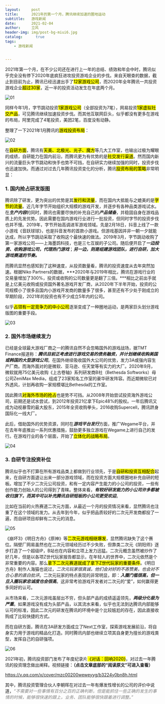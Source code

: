 ```yaml
---
layout:     post
title:      2021年的第一个月，腾讯继续加速的圈地运动
subtitle:   游戏新闻
date:       2021-02-04
author:     立风
header-img: img/post-bg-miui6.jpg
catalog: 	  true
tags:
    - 游戏新闻


---
```


2021年第一个月，在不少公司还在进行上一年的总结、绩效和年会中时，腾讯似乎完全没有停下2020年底疯狂进攻投资游戏企业的步伐。来自天眼查的数据，截止到目前为止，腾讯已经迅速出手了<mark>12家游戏公司</mark>，而2020年全年腾讯一共投资游戏企业<mark>超过30家</mark>，近一半的投资活动发生在年底两个月。

![01]({{site.baseurl}}/img-post/20210204/01.png)

同样今年1月，字节跳动投资<mark>1家游戏公司</mark>（全部投资为7笔），网易投资<mark>1家虚拟社交产品</mark>，可见腾讯继续加速投资步伐。而其他互联网巨头，似乎都没有更多在游戏的布局，阿里完成了4笔投资，美团2笔，百度没有动静。



整理了一下2021年1月腾讯的<mark>游戏投资布局</mark>：

![02]({{site.baseurl}}/img-post/20210204/02.png)

在<mark>自研方面</mark>，腾讯有<mark>天美、北极光、光子、魔方</mark>等几大工作室，也输出过极为耀眼的成绩，自研能力在国内前沿，而腾讯更为有优势的是<mark>社交发行渠道</mark>。然而国内新兴的流量巨头字节跳动和快手也势不可挡，在自研实力继续加强的同时，投资步伐也迅速加快。而通过对过去几年腾讯投资变化的分析，腾讯<mark>投资布局的策略</mark>非常明显：

### **1.  国内抢占研发版图**

腾讯除了研发，更为突出的优势是其<mark>发行和流量</mark>，而在国内大抵能与之媲美的是<mark>字节的流量</mark>。近几年字节开始组织大规模的游戏开发，并逐步有各种品类游戏试水。在***生产内容***的同时，腾讯也需要尽快的补充自己的***产品储备***，并稳固自身在游戏品质上的先发优势。因此需要在国内游戏行业进行一批投资，但同时字节的投资步伐也并不慢。2019年，字节开始高调进军游戏领域。先是2月18日，抖音上线了一款小游戏《音跃球球》，也是抖音发布的首款小游戏。但游戏基因并非一朝一夕就能达成，所以字节跳动采取了收购这个最快速的做法。2019年3月，字节跳动收购了第一家游戏公司——上海墨鹍科技，也是三七互娱的子公司。随后便开启了***一边投资、收购游戏公司，代理热门游戏***；***另一边，则是组建游戏团队，进行自研，加大游戏赛道的节奏。***

而腾讯显然也感知到了这种速度，从投资数量看，腾讯的投资速度从去年突然加速。根据Niko Partners的数据，***2020年与2019年相比，腾讯在游戏行业的交易量增加了300%，投资或收购的公司数量更是翻了三倍。***相比之前出手就是上亿美元收购或投资国外著名游戏开发厂商，从2020年下半年开始，投资的公司规模小了很多且国内小游戏开发商的数量多了很多，甚至还有不少处于刚成立的早期阶段，2021年的投资也有不少成立5年内的公司。

似乎<mark>占领有一定竞争力的中小公司</mark>逐渐变成了一种圈地运动，是两家巨头划分游戏版图的重要手段。

![03]({{site.baseurl}}/img-post/20210204/03.png)

### **2.  国外市场继续发力**

已经是全球最大游戏厂商之一的腾讯自然不会忽略国外的游戏战场，据TMT Finance报道称：***腾讯目前正考虑进行游戏交易的债务融资，并计划继续收购美国或韩国的大型游戏公司***。在国外继续吸收国外大公司的优势，发力3A或强内容生产厂商。而海外面对的是微软、亚马逊、任天堂等有实力的大厂。2020年9月，微软就用75亿美元收购《上古卷轴》系列研发商B社（Bethesda Softworks）母公司ZeniMax Media，组成了23家知名工作室的豪华研发阵容。而近期微软已对外透风，计划再收购一家规模堪比Bethesda的工作室。



因此腾讯<mark>对海外市场的抢占</mark>也是势不可挡。从2008年开始尝试投资海外游戏公司，前期还是试水尝试，到2012年投资21亿拿下Epic48%的股权。一年后腾讯又成为动视暴雪的最大股东，2015年全资收购拳头，2016收购Supercell，腾讯跻身国际化一线大厂。



此后，借助国外的优势资源，同时在***游戏平台发行***方面，推广Wegame平台，并在去年年底推出一系列优惠措施，鼓励更多独立游戏在Wegame上进行自己的发行。在游戏行业的各个层面，开始了<mark>立体化的战略布局</mark>。

![04]({{site.baseurl}}/img-post/20210204/04.png)

###  **3.  自研专注投资补位**

腾讯似乎也不打算在所有游戏品类上都做到行业领先，于是<mark>自研和投资互相配合</mark>起来，在自研方面退让出来一部分游戏领域，而在投资方面大规模圈地补充自研的短板。增加了不少二次元公司投资，和有一定内容产生能力的小公司的投资，一些有创作能力创始人的公司得到了青睐。整体来看，***有较好研发能力的小公司许多都被收归旗下，而其中可以补充腾讯自研短板的小公司更受欢迎***。

比如在当前的火热赛道二次元方面，从最近一个月的投资情况来看，显然腾讯也注重了在这个领域的发力。从去年到今年，似乎把品质较好的二次元开发商都投了一遍，而自研项目却鲜有二次元的消息。

![05]({{site.baseurl}}/img-post/20210204/05.png)

《崩坏3》《明日方舟》《原神》等<mark>二次元游戏相继爆发</mark>，显然腾讯缺失了这个赛位。隔壁厂网易虽然也在二次元领域经历过不少失败，但靠类二次元《阴阳师》逐步打造了一个超级IP，B站也在内容和立项上发力迅猛。二次元概念虽然被炒作了好几年，但是以各项Z世代玩家报告都显示，在年轻人的世界中，二次元依然是个非常重要的内容。那么<mark>拿下二次元赛道就成了拿下Z世代玩家的重要条件</mark>。《明日方舟》制作人海猫也说过，*二次元玩家很真诚，他们会对好的不吝赞美，也会对不合心意的直白批评*。二次元玩家的特点表现的非常明显，即：***入圈门槛很高，但一旦入圈玩家忠诚度也会很高***。这非常考验游戏开发者对二次元的“爱”，如何赢得更多同好的认可。

从市场来看，二次元游戏虽层出不穷，但头部产品的成绩遥遥领先，***两级分化极为严重***。如果游戏没有成为头部产品，以其流水来看，似乎也无法到达腾讯内部能够认可的标准，因此二次元的研发在腾讯的环境中是个比较尴尬的存在，因此直接收购成了比较快捷的方式。

而在自研方面，腾讯在3A研发方面成立了Next工作室，探索游戏发展前沿，将自身实力用于游戏的精品化打造。同时腾讯内部也继续立项其自身更为擅长的游戏类型，发挥自己的自研强项。

![06]({{site.baseurl}}/img-post/20210204/06.png)

2021年初，腾讯投资部门发布了年度纪录片<mark>《对话：回响2020》</mark>，对过去一年腾讯的投资理念做出阐释。视频链接：**（点击文章底部的“阅读原文”可进入查看）**

https://v.qq.com/x/cover/mzc00200weweyyg/b3224y0bn8h.html

其中，腾讯投资管理合伙人李朝晖在对过去一年有爆发性增长的公司的评价中说道，<span style= "color:grey">*“不需要对一些事情有百分之百的正确判断，但是能抓住一些正确的发生的事情的时候，能够很快速的跟上，业务、团队能够很快跟着进行调整。”*</span>

